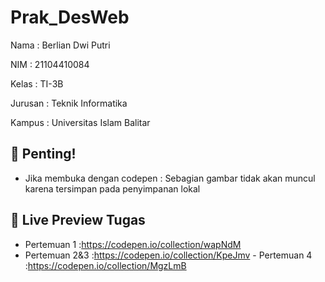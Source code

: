 # Prak_DesWeb

Nama    : Berlian Dwi Putri

NIM     : 21104410084

Kelas   : TI-3B

Jurusan : Teknik Informatika

Kampus  : Universitas Islam Balitar



## 🚨 Penting!
- Jika membuka dengan codepen : Sebagian gambar tidak akan muncul karena tersimpan pada penyimpanan lokal


## 🔗 Live Preview Tugas

- Pertemuan 1   :https://codepen.io/collection/wapNdM
- Pertemuan 2&3 :https://codepen.io/collection/KpeJmv
- Pertemuan 4   :https://codepen.io/collection/MgzLmB
